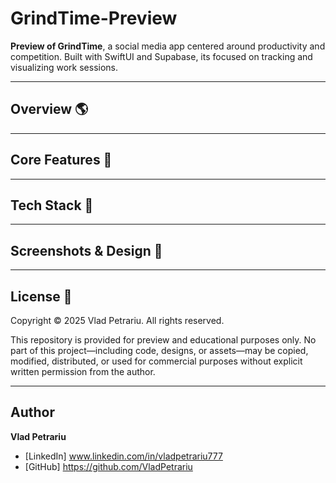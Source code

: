 # GrindTime-Preview
**Preview of GrindTime**, a social media app centered around productivity and competition. Built with SwiftUI and Supabase, its focused on tracking and visualizing work sessions.

---

## Overview 🌎

---

## Core Features 💪

---

## Tech Stack 📱

---

## Screenshots & Design 📸

---

## License 🔐

Copyright © 2025 Vlad Petrariu. All rights reserved.

This repository is provided for preview and educational purposes only.
No part of this project—including code, designs, or assets—may be copied,
modified, distributed, or used for commercial purposes without explicit
written permission from the author.

---

## Author
**Vlad Petrariu**
- [LinkedIn] www.linkedin.com/in/vladpetrariu777 
- [GitHub] https://github.com/VladPetrariu
